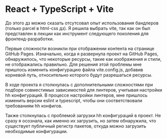 # React + TypeScript + Vite

До этого дз можно сказать отсутсовал опыт использования бандлеров (только parcel в html-css дз). Я решила выбрать vite, 
так как он был представлен в лекции как инструмент следующего поколения для фронтенд-разработки.


Первые сложности возникли при отображении контента на странице GitHub Pages. Изначально, когда я развернула проект на 
GitHub Pages, обнаружилось, что некоторые ресурсы, такие как изображения и стили, 
не отображались правильно. Для решения этой проблемы мне пришлось изменить 
конфигурацию файла vite.config.js, добавив корневой путь, относительно которого 
будут разрешаться ресурсы.


В ходе проекта я столкнулась с дополнительными сложностями при подборе 
совместимых зависимостей для линтеров, учитывая настройки hh конфигураций. 
В процессе настройки линтеров, мне пришлось изменить версии eslint и typescript, 
чтобы они соответствовали требованиям hh конфигов. 


Также столкнулась с проблемой загрузки hh конфигураций в проект. Не сразу я осознала, 
как именно их загрузить, но затем обнаружила, что существует публичный регистр 
пакетов, откуда можно загрузить необходимые конфигурации.